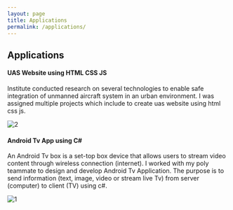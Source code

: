 ```yaml
---
layout: page
title: Applications
permalink: /applications/
---
```


## Applications

#### UAS Website using HTML CSS JS
Institute conducted research on several technologies to enable safe integration of unmanned aircraft system in an urban environment. I was assigned multiple projects which include to create uas website using html css js.

![2](https://github.com/cshiyun/cshiyun.github.io/assets/48885389/4f61b701-0f0d-4878-b18e-0e09bf67283f)
<br />

#### Android Tv App using C#
An Android Tv box is a set-top box device that allows users to stream video content through wireless connection (internet). I worked with my poly teammate to design and develop Android Tv Application. The purpose is to send information (text, image, video or stream live Tv) from server (computer) to client (TV) using c#.

![1](https://github.com/cshiyun/cshiyun.github.io/assets/48885389/02eb74bc-1dd9-44cb-bfa7-632f8be581ee)
<br />
